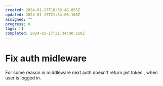 ```yaml
---
created: 2024-01-17T18:33:48.055Z
updated: 2024-01-17T21:34:00.160Z
assigned: ""
progress: 0
tags: []
completed: 2024-01-17T21:34:00.160Z
---
```


# Fix auth midleware

For some reason in middleware next auth doesn't return jwt token , when user is logged in.
